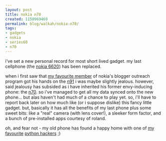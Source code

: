 ```yaml
---
layout: post
title: nokia n70
created: 1150969469
permalink: blog/walkah/nokia-n70/
tags:
- gadgets
- nokia
- series60
- n70
---
```

<p>i've set a new personal record for most short lived gadget. my last cellphone (the <a href="http://walkah.net/blog/walkah/nokia-6620">nokia 6620</a>) has been replaced.</p>

<p>when i first saw that <a href="http://rolandtanglao.com/" title="roland tanglao">my favourite member</a> of nokia's blogger outreach program got his hands on the <a href="http://nokia.com/n91">n91</a> i was maybe slightly jealous. however, said jealousy has subsided as i have inherited his former envy-inducing phone: the <a href="http://nokia.com/n70">n70</a>. so i've managed to get all my data synced onto the new phone... but alas haven't had much of a chance to play yet. so, i'll have to report back later on how much like (or i suppose dislike) this fancy little gadget. but, basically it has all the benefits of my last phone plus some sweet bits: like a "real" camera (with lens cover!), a sleeker form factor, and a bunch of pre-installed apps courtesy of roland.</p>

<p>oh, and fear not - my old phone has found a happy home with one of <a href="http://www.sarahpullman.com/" title="sarahfelicity">my favourite</a> <a href="http://walkah.net/blog/walkah/nokia-6620#comment-28636">python hackers</a> ;)</p>
